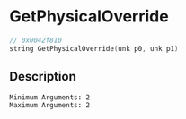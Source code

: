 # GetPhysicalOverride
```c
// 0x0042f810
string GetPhysicalOverride(unk p0, unk p1)
```
## Description
```
Minimum Arguments: 2
Maximum Arguments: 2
```
